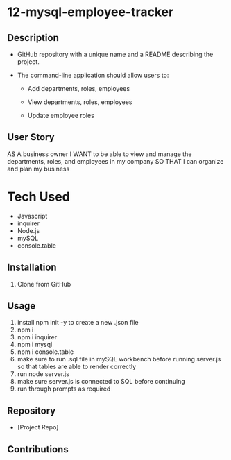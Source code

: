 # 12-mysql-employee-tracker



## Description

* GitHub repository with a unique name and a README describing the project.

* The command-line application should allow users to:

  * Add departments, roles, employees

  * View departments, roles, employees

  * Update employee roles

## User Story

AS A business owner
I WANT to be able to view and manage the departments, roles, and employees in my company
SO THAT I can organize and plan my business

# Tech Used
- Javascript
- inquirer
- Node.js
- mySQL
- console.table

## Installation
1. Clone from GitHub

## Usage
1. install npm init -y to create a new .json file
2. npm i
3. npm i inquirer
4. npm i mysql
5. npm i console.table
6. make sure to run .sql file in mySQL workbench before running server.js so that tables are able to render correctly
7. run node server.js
8. make sure server.js is connected to SQL before continuing
9. run through prompts as required 

## Repository
- [Project Repo]

## Contributions